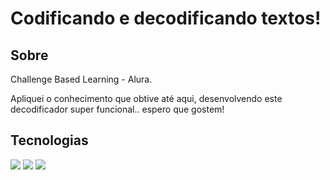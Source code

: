 <h1>Codificando e decodificando textos!</h1>

<h2>Sobre</h2>
<p>Challenge Based Learning - Alura.</p>
<p>Apliquei o conhecimento que obtive até aqui, desenvolvendo este decodificador super funcional.. espero que gostem!</p>

## Tecnologias
<div>
  <img src="https://img.shields.io/badge/HTML-239120?style=for-the-badge&logo=html5&logoColor=white">
  <img src="https://img.shields.io/badge/CSS-239120?&style=for-the-badge&logo=css3&logoColor=white">
  <img src="https://img.shields.io/badge/JavaScript-F7DF1E?style=for-the-badge&logo=javascript&logoColor=black">
</div>
 
